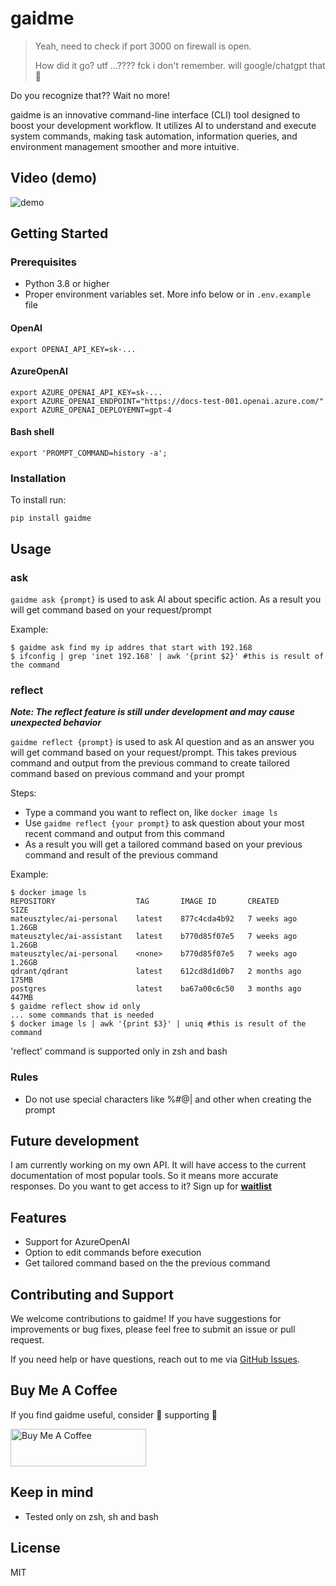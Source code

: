 # gaidme
> Yeah, need to check if port 3000 on firewall is open.
> 
> How did it go? utf ...???? fck i don't remember. will google/chatgpt that 🥲

Do you recognize that?? Wait no more!

gaidme is an innovative command-line interface (CLI) tool designed to boost your development workflow. It utilizes AI to understand and execute system commands, making task automation, information queries, and environment management smoother and more intuitive.

## Video (demo)
![demo](https://github.com/mateusztylec/gaidme/assets/79941376/c1928ecb-c0b9-4b76-a519-17edb200540f)

## Getting Started
### Prerequisites

- Python 3.8 or higher
- Proper environment variables set. More info below or in `.env.example` file
  
#### OpenAI
```
export OPENAI_API_KEY=sk-...
```
#### AzureOpenAI
```
export AZURE_OPENAI_API_KEY=sk-...
export AZURE_OPENAI_ENDPOINT="https://docs-test-001.openai.azure.com/"
export AZURE_OPENAI_DEPLOYEMNT=gpt-4
```
#### Bash shell
```
export 'PROMPT_COMMAND=history -a';
```
### Installation

To install run:
```
pip install gaidme
``` 

## Usage
### ask

`gaidme ask {prompt}` is used to ask AI about specific action. As a result you will get command based on your request/prompt

Example:
```
$ gaidme ask find my ip addres that start with 192.168
$ ifconfig | grep 'inet 192.168' | awk '{print $2}' #this is result of the command
```
### reflect
***Note: The reflect feature is still under development and may cause unexpected behavior***

`gaidme reflect {prompt}` is used to ask AI question and as an answer you will get command based on your request/prompt. This takes previous command and output from the previous command to create tailored command based on previous command and your prompt

Steps:
- Type a command you want to reflect on, like `docker image ls`
- Use `gaidme reflect {your prompt}` to ask question about your most recent command and output from this command
- As a result you will get a tailored command based on your previous command and result of the previous command

Example:
```
$ docker image ls
REPOSITORY                  TAG       IMAGE ID       CREATED        SIZE
mateusztylec/ai-personal    latest    877c4cda4b92   7 weeks ago    1.26GB
mateusztylec/ai-assistant   latest    b770d85f07e5   7 weeks ago    1.26GB
mateusztylec/ai-personal    <none>    b770d85f07e5   7 weeks ago    1.26GB
qdrant/qdrant               latest    612cd8d1d0b7   2 months ago   175MB
postgres                    latest    ba67a00c6c50   3 months ago   447MB
$ gaidme reflect show id only
... some commands that is needed
$ docker image ls | awk '{print $3}' | uniq #this is result of the command
``` 
'reflect' command is supported only in zsh and bash

### Rules
- Do not use special characters like %#@| and other when creating the prompt

## Future development
I am currently working on my own API. It will have access to the current documentation of most popular tools. So it means more accurate responses. Do you want to get access to it? Sign up for **[waitlist](https://airtable.com/appsYU2AJudGb9B1V/pagVW8inby0MAnjP5/form)**

## Features
- Support for AzureOpenAI
- Option to edit commands before execution
- Get tailored command based on the the previous command

## Contributing and Support
We welcome contributions to gaidme! If you have suggestions for improvements or bug fixes, please feel free to submit an issue or pull request. 

If you need help or have questions, reach out to me via [GitHub Issues](https://github.com/mateusztylec/gaidme/issues).

## Buy Me A Coffee
If you find gaidme useful, consider 🥰 supporting 🥰

<a href="https://www.buymeacoffee.com/mateusztylec" target="_blank"><img src="https://cdn.buymeacoffee.com/buttons/v2/default-yellow.png" alt="Buy Me A Coffee" style="height: 60px !important;width: 217px !important;" ></a>

## Keep in mind
- Tested only on zsh, sh and bash

## License
MIT
